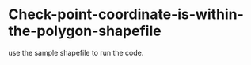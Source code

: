 # Check-point-coordinate-is-within-the-polygon-shapefile

use the sample shapefile to run the code.
